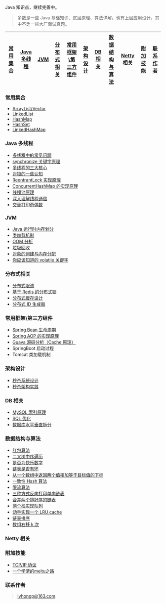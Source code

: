 
Java 知识点，继续完善中。

> 多数是一些 Java 基础知识、底层原理、算法详解。也有上层应用设计，其中不乏一些大厂面试真题。



[常用集合](https://github.com/lhp/Java-Interview/blob/master/README.md#%E5%B8%B8%E7%94%A8%E9%9B%86%E5%90%88) | [Java 多线程](https://github.com/hupper0/Java-Interview/blob/master/README.md#java-%E5%A4%9A%E7%BA%BF%E7%A8%8B) | [JVM](https://github.com/hupper0/Java-Interview/blob/master/README.md#jvm) | [分布式相关](https://github.com/hupper0/Java-Interview/blob/master/README.md#%E5%88%86%E5%B8%83%E5%BC%8F%E7%9B%B8%E5%85%B3) |[常用框架\第三方组件](https://github.com/hupper0/Java-Interview/blob/master/README.md#%E5%B8%B8%E7%94%A8%E6%A1%86%E6%9E%B6%E7%AC%AC%E4%B8%89%E6%96%B9%E7%BB%84%E4%BB%B6)|[架构设计](https://github.com/hupper0/Java-Interview/blob/master/README.md#%E6%9E%B6%E6%9E%84%E8%AE%BE%E8%AE%A1)|[DB 相关](https://github.com/hupper0/Java-Interview/blob/master/README.md#db-%E7%9B%B8%E5%85%B3)|[数据结构与算法](https://github.com/hupper0/Java-Interview/blob/master/README.md#%E6%95%B0%E6%8D%AE%E7%BB%93%E6%9E%84%E4%B8%8E%E7%AE%97%E6%B3%95)|[Netty 相关](https://github.com/hupper0/Java-Interview#netty-%E7%9B%B8%E5%85%B3)|[附加技能](https://github.com/hupper0/Java-Interview/blob/master/README.md#%E9%99%84%E5%8A%A0%E6%8A%80%E8%83%BD)|[联系作者](https://github.com/hupper0/Java-Interview#%E8%81%94%E7%B3%BB%E4%BD%9C%E8%80%85)
---- | --- | --- | ---| ---| ---| ---| ---| ---|---|---



### 常用集合
- [ArrayList/Vector](https://github.com/hupper0/Java-Interview/blob/master/markdown/ArrayList.md)
- [LinkedList](https://github.com/hupper0/Java-Interview/blob/master/markdown/LinkedList.md)
- [HashMap](https://github.com/hupper0/Java-Interview/blob/master/markdown/HashMap.md)
- [HashSet](https://github.com/hupper0/Java-Interview/blob/master/markdown/collection/HashSet.md)
- [LinkedHashMap](https://github.com/hupper0/Java-Interview/blob/master/markdown/collection/LinkedHashMap.md)

### Java 多线程
- [多线程中的常见问题](https://github.com/hupper0/Java-Interview/blob/master/markdown/Thread-common-problem.md)
- [synchronize 关键字原理](https://github.com/hupper0/Java-Interview/blob/master/markdown/Synchronize.md)
- [多线程的三大核心](https://github.com/hupper0/Java-Interview/blob/master/markdown/Threadcore.md)
- [对锁的一些认知](https://github.com/hupper0/Java-Interview/blob/master/markdown/Java-lock.md)
- [ReentrantLock 实现原理 ](https://github.com/hupper0/Java-Interview/blob/master/markdown/ReentrantLock.md)
- [ConcurrentHashMap 的实现原理](https://github.com/hupper0/Java-Interview/blob/master/markdown/ConcurrentHashMap.md)
- [线程池原理](https://github.com/hupper0/Java-Interview/blob/master/markdown/ThreadPoolExecutor.md)
- [深入理解线程通信](https://github.com/hupper0/Java-Interview/blob/master/markdown/concurrent/thread-communication.md)
- [交替打印奇偶数](https://github.com/hupper0/Java-Interview/blob/master/src/main/java/com/crossoverjie/actual/TwoThread.java)

### JVM
- [Java 运行时内存划分](https://github.com/hupper0/Java-Interview/blob/master/markdown/MemoryAllocation.md)
-  [类加载机制](https://github.com/hupper0/Java-Interview/blob/master/markdown/ClassLoad.md)
-  [OOM 分析](https://github.com/hupper0/Java-Interview/blob/master/markdown/OOM-analysis.md)
- [垃圾回收](https://github.com/hupper0/Java-Interview/blob/master/markdown/GarbageCollection.md)
- [对象的创建与内存分配](https://github.com/hupper0/Java-Interview/blob/master/markdown/newObject.md)
- [你应该知道的 volatile 关键字](https://github.com/hupper0/Java-Interview/blob/master/markdown/concurrent/volatile.md)

### 分布式相关

- [分布式限流](http://crossoverjie.top/2018/04/28/sbc/sbc7-Distributed-Limit/)
- [基于 Redis 的分布式锁](http://crossoverjie.top/2018/03/29/distributed-lock/distributed-lock-redis/)
- [分布式缓存设计](https://github.com/hupper0/Java-Interview/blob/master/markdown/Cache-design.md)
- [分布式 ID 生成器](https://github.com/hupper0/Java-Interview/blob/master/markdown/ID-generator.md)

### 常用框架\第三方组件

- [Spring Bean 生命周期](https://github.com/hupper0/Java-Interview/blob/master/markdown/spring/spring-bean-lifecycle.md)
- [Spring AOP 的实现原理](https://github.com/hupper0/Java-Interview/blob/master/markdown/SpringAOP.md) 
- [Guava 源码分析（Cache 原理）]()
- SpringBoot 启动过程
- Tomcat 类加载机制


### 架构设计
- [秒杀系统设计](https://github.com/hupper0/Java-Interview/blob/master/markdown/Spike.md)
- [秒杀架构实践](http://crossoverjie.top/2018/05/07/ssm/SSM18-seconds-kill/)

### DB 相关

- [MySQL 索引原理](https://github.com/hupper0/Java-Interview/blob/master/markdown/MySQL-Index.md)
- [SQL 优化](https://github.com/hupper0/Java-Interview/blob/master/markdown/SQL-optimization.md)
- [数据库水平垂直拆分](https://github.com/hupper0/Java-Interview/blob/master/markdown/DB-split.md)

### 数据结构与算法
- [红包算法](https://github.com/hupper0/Java-Interview/blob/master/src/main/java/com/crossoverjie/red/RedPacket.java)
- [二叉树中序遍历](https://github.com/hupper0/Java-Interview/blob/master/src/main/java/com/crossoverjie/algorithm/BinaryNode.java#L76-L101)
- [是否为快乐数字](https://github.com/hupper0/Java-Interview/blob/master/src/main/java/com/crossoverjie/algorithm/HappyNum.java#L38-L55)
- [链表是否有环](https://github.com/hupper0/Java-Interview/blob/master/src/main/java/com/crossoverjie/algorithm/LinkLoop.java#L32-L59)
- [从一个数组中返回两个值相加等于目标值的下标](https://github.com/hupper0/Java-Interview/blob/master/src/main/java/com/crossoverjie/algorithm/TwoSum.java#L38-L59)
- [一致性 Hash 算法](https://github.com/hupper0/Java-Interview/blob/master/markdown/Consistent-Hash.md)
- [限流算法](https://github.com/hupper0/Java-Interview/blob/master/markdown/Limiting.md)
- [三种方式反向打印单向链表](https://github.com/hupper0/Java-Interview/blob/master/src/main/java/com/crossoverjie/algorithm/ReverseNode.java)
- [合并两个排好序的链表](https://github.com/hupper0/Java-Interview/blob/master/src/main/java/com/crossoverjie/algorithm/MergeTwoSortedLists.java)
- [两个栈实现队列](https://github.com/hupper0/Java-Interview/blob/master/src/main/java/com/crossoverjie/algorithm/TwoStackQueue.java)
- [动手实现一个 LRU cache](http://crossoverjie.top/2018/04/07/algorithm/LRU-cache/)
- [链表排序](./src/main/java/com/hupper/algorithm/LinkedListMergeSort.java)
- [数组右移 k 次](./src/main/java/com/hupper/algorithm/ArrayKShift.java)

### Netty 相关

### 附加技能

- [TCP/IP 协议](https://github.com/hupper0/Java-Interview/blob/master/markdown/TCP-IP.md)
- [一个学渣的meitu之路]()


### 联系作者

> lvhongp@163.com
